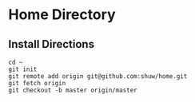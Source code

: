 # Home Directory 

## Install Directions

    cd ~
    git init
    git remote add origin git@github.com:shuw/home.git
    git fetch origin
    git checkout -b master origin/master
